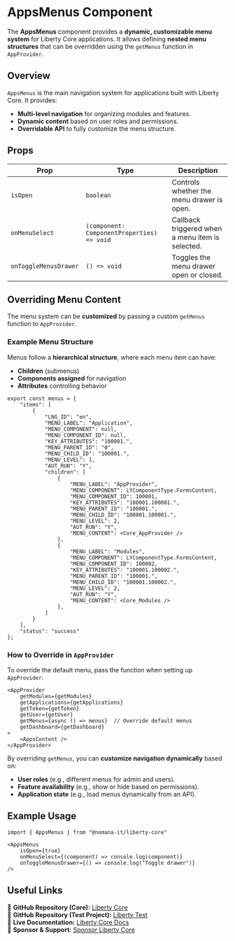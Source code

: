 # AppsMenus Component

The **AppsMenus** component provides a **dynamic, customizable menu system** for Liberty Core applications. It allows defining **nested menu structures** that can be overridden using the `getMenus` function in `AppProvider`.

## Overview
`AppsMenus` is the main navigation system for applications built with Liberty Core. It provides:
- **Multi-level navigation** for organizing modules and features.
- **Dynamic content** based on user roles and permissions.
- **Overridable API** to fully customize the menu structure.

## Props
| Prop                 | Type                         | Description |
|----------------------|----------------------------|-------------|
| `isOpen`          | `boolean`                 | Controls whether the menu drawer is open. |
| `onMenuSelect`    | `(component: ComponentProperties) => void` | Callback triggered when a menu item is selected. |
| `onToggleMenusDrawer` | `() => void`            | Toggles the menu drawer open or closed. |

## **Overriding Menu Content**
The menu system can be **customized** by passing a custom `getMenus` function to `AppProvider`.

### **Example Menu Structure**
Menus follow a **hierarchical structure**, where each menu item can have:
- **Children** (submenus)
- **Components assigned** for navigation
- **Attributes** controlling behavior

```tsx
export const menus = {
    "items": [
        {
            "LNG_ID": "en",
            "MENU_LABEL": "Application",
            "MENU_COMPONENT": null,
            "MENU_COMPONENT_ID": null,
            "KEY_ATTRIBUTES": "100001.",
            "MENU_PARENT_ID": "0",
            "MENU_CHILD_ID": "100001.",
            "MENU_LEVEL": 1,
            "AUT_RUN": "Y",
            "children": [
                {
                    "MENU_LABEL": "AppProvider",
                    "MENU_COMPONENT": LYComponentType.FormsContent,
                    "MENU_COMPONENT_ID": 100001,
                    "KEY_ATTRIBUTES": "100001.100001.",
                    "MENU_PARENT_ID": "100001.",
                    "MENU_CHILD_ID": "100001.100001.",
                    "MENU_LEVEL": 2,
                    "AUT_RUN": "Y",
                    "MENU_CONTENT": <Core_AppProvider />
                },
                {
                    "MENU_LABEL": "Modules",
                    "MENU_COMPONENT": LYComponentType.FormsContent,
                    "MENU_COMPONENT_ID": 100002,
                    "KEY_ATTRIBUTES": "100001.100002.",
                    "MENU_PARENT_ID": "100001.",
                    "MENU_CHILD_ID": "100001.100002.",
                    "MENU_LEVEL": 2,
                    "AUT_RUN": "Y",
                    "MENU_CONTENT": <Core_Modules />
                },                                                         
            ]
        }
    ],
    "status": "success"
};
```

### **How to Override in `AppProvider`**
To override the default menu, pass the function when setting up `AppProvider`:

```tsx
<AppProvider
    getModules={getModules}
    getApplications={getApplications}
    getToken={getToken}
    getUser={getUser}
    getMenus={async () => menus}  // Override default menus
    getDashboard={getDashboard}
>
    <AppsContent />
</AppProvider>
```

By overriding `getMenus`, you can **customize navigation dynamically** based on:
- **User roles** (e.g., different menus for admin and users).
- **Feature availability** (e.g., show or hide based on permissions).
- **Application state** (e.g., load menus dynamically from an API).

## Example Usage
```tsx
import { AppsMenus } from "@nomana-it/liberty-core"

<AppsMenus 
    isOpen={true} 
    onMenuSelect={(component) => console.log(component)} 
    onToggleMenusDrawer={() => console.log("Toggle drawer")} 
/>
```

## Useful Links
🔗 **GitHub Repository (Core):** [Liberty Core](https://github.com/fblettner/liberty-core/)  
🔗 **GitHub Repository (Test Project):** [Liberty Test](https://github.com/fblettner/liberty-test/)  
📖 **Live Documentation:** [Liberty Core Docs](https://docs.nomana-it.fr/liberty-core/)  
💖 **Sponsor & Support:** [Sponsor Liberty Core](https://github.com/sponsors/fblettner) 